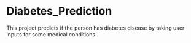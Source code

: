 # Diabetes_Prediction
This project predicts if the person has diabetes disease by taking user inputs for some medical conditions. 
